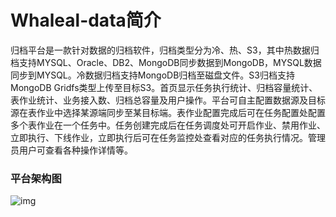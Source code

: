 
# Whaleal-data简介

归档平台是一款针对数据的归档软件，归档类型分为冷、热、S3，其中热数据归档支持MYSQL、Oracle、DB2、MongoDB同步数据到MongoDB，MYSQL数据同步到MYSQL。冷数据归档支持MongoDB归档至磁盘文件。S3归档支持MongoDB Gridfs类型上传至目标S3。首页显示任务执行统计、归档容量统计、表作业统计、业务接入数、归档总容量及用户操作。平台可自主配置数据源及目标源在表作业中选择某源端同步至某目标端。表作业配置完成后可在任务配置处配置多个表作业在一个任务中。任务创建完成后在任务调度处可开启作业、禁用作业、立即执行、下线作业，立即执行后可在任务监控处查看对应的任务执行情况。管理员用户可查看各种操作详情等。



### 平台架构图

![img](https://lh6.googleusercontent.com/0ooD1MNXrxv34dgetv4ey2gmW2tBBPDB4Lnbw0r5vd2PTvOXFpOCWWPLhFtBj1wzxBZv8s0vIdsJfe2VODrFHlCyAO74LQdT9trRp5xuzNaEuWjzalIVxbXZkMbtJl-6Gsqi2YMMUgFaTaXAvJnoKPs)


